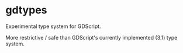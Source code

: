 # gdtypes
Experimental type system for GDScript.

More restrictive / safe than GDScript's currently implemented (3.1) type system.
